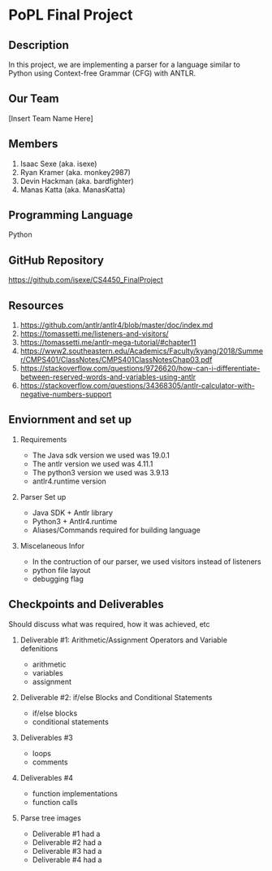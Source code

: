 # PoPL Final Project

## Description 

In this project, we are implementing a parser for a language similar to Python using Context-free Grammar (CFG) with ANTLR.

## Our Team

[Insert Team Name Here]

## Members

1. Isaac Sexe (aka. isexe)
2. Ryan Kramer (aka. monkey2987)
3. Devin Hackman (aka. bardfighter)
4. Manas Katta (aka. ManasKatta)

## Programming Language

Python

## GitHub Repository

<https://github.com/isexe/CS4450_FinalProject>

## Resources

1. <https://github.com/antlr/antlr4/blob/master/doc/index.md>
2. <https://tomassetti.me/listeners-and-visitors/>
3. <https://tomassetti.me/antlr-mega-tutorial/#chapter11>
4. <https://www2.southeastern.edu/Academics/Faculty/kyang/2018/Summer/CMPS401/ClassNotes/CMPS401ClassNotesChap03.pdf>
5. <https://stackoverflow.com/questions/9726620/how-can-i-differentiate-between-reserved-words-and-variables-using-antlr>
6. <https://stackoverflow.com/questions/34368305/antlr-calculator-with-negative-numbers-support>
 

## Enviornment and set up

1. Requirements
	* The Java sdk version we used was 19.0.1
	* The antlr version we used was 4.11.1
	* The python3 version we used was 3.9.13
	* antlr4.runtime version

2. Parser Set up
    * Java SDK + Antlr library
	* Python3 + Antlr4.runtime
	* Aliases/Commands required for building language

3. Miscelaneous Infor
	* In the contruction of our parser, we used visitors instead of listeners
	* python file layout
	* debugging flag

## Checkpoints and Deliverables

Should discuss what was required, how it was achieved, etc

1. Deliverable #1: Arithmetic/Assignment Operators and Variable defenitions
	* arithmetic
	* variables
	* assignment

2. Deliverable #2: if/else Blocks and Conditional Statements
	* if/else blocks
	* conditional statements

3. Deliverables #3
	* loops
	* comments

4. Deliverables #4
	* function implementations
	* function calls

5. Parse tree images
    * Deliverable #1 had a 
    * Deliverable #2 had a 
    * Deliverable #3 had a 
    * Deliverable #4 had a 